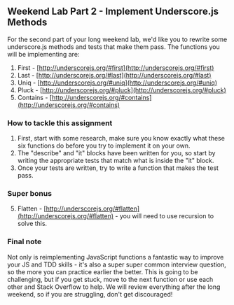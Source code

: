 ## Weekend Lab Part 2 - Implement Underscore.js Methods

For the second part of your long weekend lab, we'd like you to rewrite some underscore.js methods and tests that make them pass. The functions you will be implementing are:

1. First -  [http://underscorejs.org/#first](http://underscorejs.org/#first)
2. Last - [http://underscorejs.org/#last](http://underscorejs.org/#last)
3. Uniq - [http://underscorejs.org/#uniq](http://underscorejs.org/#uniq)
4. Pluck - [http://underscorejs.org/#pluck](http://underscorejs.org/#pluck)
4. Contains - [http://underscorejs.org/#contains](http://underscorejs.org/#contains)

### How to tackle this assignment

1. First, start with some research, make sure you know exactly what these six functions do before you try to implement it on your own.
2. The "describe" and "it" blocks have been written for you, so start by writing the appropriate tests that match what is inside the "it" block.
3. Once your tests are written, try to write a function that makes the test pass.

### Super bonus

5. Flatten  - [http://underscorejs.org/#flatten](http://underscorejs.org/#flatten) - you will need to use recursion to solve this.

### Final note

Not only is reimplementing JavaScript functions a fantastic way to improve your JS and TDD skills - it's also a super super common interview question, so the more you can practice earlier the better. This is going to be challenging, but if you get stuck, move to the next function or use each other and Stack Overflow to help. We will review everything after the long weekend, so if you are struggling, don't get discouraged!
